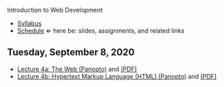 Introduction to Web Development

- [Syllabus](syllabus.md)
- [Schedule](schedule.md)   &lArr; here be: slides, assignments, and related links

## Tuesday, September 8, 2020

- [Lecture 4a: The Web (Panopto)](https://rochester.hosted.panopto.com/Panopto/Pages/Viewer.aspx?id=581f81a1-98f1-4930-9d1b-ac2e0127f260) and [(PDF)](04-the-web-and-html/the-web.pdf)
- [Lecture 4b: Hypertext Markup Language (HTML) (Panopto)](https://rochester.hosted.panopto.com/Panopto/Pages/Viewer.aspx?id=356d3380-f28d-47cb-aa19-ac2e013618fd) and [(PDF)](04-the-web-and-html/html.pdf)